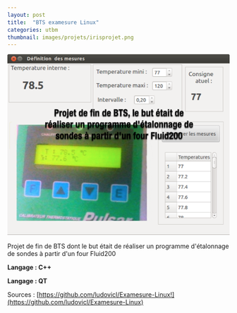 ```yaml
---
layout: post
title:  "BTS examesure Linux"
categories: utbm
thumbnail: images/projets/irisprojet.png
---
```



![LO43 Small World](/images/projets/irisprojet.png)

Projet de fin de BTS dont le but était de réaliser un programme d'étalonnage de sondes à partir d'un four Fluid200

**Langage : C++**

**Langage : QT**

Sources : [https://github.com/ludovicl/Examesure-Linux!](https://github.com/ludovicl/Examesure-Linux)